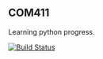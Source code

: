 ## COM411

Learning python progress.

[![Build Status](https://drone.sunildev.uk/api/badges/Sunil-dev/com411/status.svg?ref=refs/heads/rewrite)](https://drone.sunildev.uk/Sunil-dev/com411)
